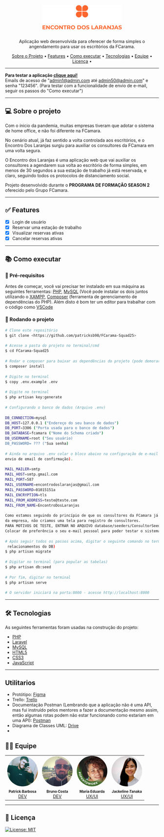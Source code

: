 <h1 align="center"><img src="public/img/Group_25.png"></h1>

<p align="center">Aplicação web desenvolvida para oferecer de forma simples o angendamento para usar os escritórios da FCarama. </p>

<p align="center">
  <a href="#computer-sobre-o-projeto">Sobre o Projeto</a> •
  <a href="#white_check_mark-features">Features</a> •
  <a href="#books-como-executar">Como executar</a> •
  <a href="#-Tecnologias">Tecnologias</a> •
  <a href="#-Equipe">Equipe</a> •
  <a href="#-licença">Licença</a> •
</p>

---

**Para testar a aplicação <a href="http://134.209.220.223">clique aqui!</a><br>**
Emails de acesso de "admin1@admin.com até admin50@admin.com" e senha "123456". (Para testar com a funcionalidade de envio de e-mail, seguir os passos do "Como executar")

---

## :computer: Sobre o projeto

Com o ínicio da pandemia, muitas empresas tiveram que adotar o sistema de home office, e não foi diferente na FCamara. 

No cenário atual, já faz sentido a volta controlada aos escritórios, e o Encontro Dos Laranjas surgiu para auxiliar os consultores da FCamara em uma volta segura.

O Encontro dos Laranjas é uma aplicação web que vai auxiliar os consultores a agendarem sua volta ao escritório de forma simples, em menos de 30 segundos a sua estação de trabalho já está reservada, e claro, seguindo todos os protocolos de distanciamento social.

Projeto desenvolvido durante o **PROGRAMA DE FORMAÇÃO SEASON 2** oferecido pelo Grupo FCamara.

---
## :white_check_mark: Features
- [x] Login de usuário
- [x] Reservar uma estação de trabalho
- [x] Visualizar reservas ativas
- [x] Cancelar reservas ativas
---
## :books: Como executar

### :memo: Pré-requisitos

Antes de começar, você vai precisar ter instalado em sua máquina as seguintes ferramentas:
[PHP](https://www.php.net), [MySQL](https://www.mysql.com) (Você pode instalar os dois juntos
utilizando o [XAMPP](https://www.apachefriends.org/pt_br/index.html), [Composer](https://getcomposer.org) (ferramenta de gerenciamento de dependências do PHP).
Além disto é bom ter um editor para trabalhar com o código como [VSCode](https://code.visualstudio.com/)


### 🎲 Rodando o projeto

```bash
# Clone este repositório
$ git clone <https://github.com/patricksb98/FCarama-Squad25>

# Acesse a pasta do projeto no terminal/cmd
$ cd FCarama-Squad25

# Rodar o composer para baixar as dependências do projeto (pode demorar alguns minutos).
$ composer install

# Digite no terminal
$ copy .env.example .env

# Digite no terminal
$ php artisan key:generate

# Configurando o banco de dados (Arquivo .env)

DB_CONNECTION=mysql
DB_HOST=127.0.0.1 ("Endereço do seu banco de dados")
DB_PORT=3306 ("Porta usada para o banco de dados")
DB_DATABASE=fcamara ("Nome do Schema criado")
DB_USERNAME=root ("Seu usuário)
DB_PASSWORD= ??? ("Sua senha)

# Ainda no arquivo .env colar o bloco abaixo na configuração de e-mail (para poder testar nosso sistema de 
envio de email de confirmação).

MAIL_MAILER=smtp
MAIL_HOST=smtp.gmail.com
MAIL_PORT=587
MAIL_USERNAME=encontrodoslaranjas@gmail.com
MAIL_PASSWORD=01015151a
MAIL_ENCRYPTION=tls
MAIL_FROM_ADDRESS=teste@teste.com
MAIL_FROM_NAME=EncontroDosLaranjas
 
Como estamos seguindo do princípio de que os consultores da FCamara já possuem os seus acessos para sistemas
da empresa, não criamos uma tela para registro de consultores.
PARA MOTIVOS DE TESTE, ENTRAR NO ARQUIVO database/seeders/ConsultorSeeder.php e trocar os dados de acesso.
Colocar de preferência o seu e-mail pessoal para poder testar o sistema de envio de emails!

# Após seguir todos os passos acima, digitar o seguinte comando no terminal (para criar as tabelas e
 relacionamentos do DB)
$ php artisan migrate

# Digitar no terminal (para popular as tabelas)
$ php artisan db:seed

# Por fim, digitar no terminal
$ php artisan serve

# O servidor iniciará na porta:8000 - acesse http://localhost:8000
```
---
## 🛠 Tecnologias

As seguintes ferramentas foram usadas na construção do projeto:

- [PHP](https://www.php.net)
- [Laravel](https://laravel.com)
- [MySQL]()
- [HTML5](https://developer.mozilla.org/pt-BR/docs/Web/HTML)
- [CSS3](https://developer.mozilla.org/pt-BR/docs/Web/CSS)
- [JavaScript](https://developer.mozilla.org/pt-BR/docs/Web/JavaScript)
-------

## Utilitarios

- Protótipo: [Figma](https://www.figma.com/file/icY0MwjPPMd66k2aJWJNTK/Hackathon---FCamara---Squad-25?node-id=94%3A37)
- Trello: [Trello](https://trello.com/b/BZmX4t4q/squad-25)
- Documentação Postman (Lembrando que a aplicação não é uma API, mas fui instruído pelos mentores a fazer a documentação mesmo assim, então algumas rotas podem não estar funcionando como estariam em uma API): [Postman](https://documenter.getpostman.com/view/16607104/U16kr5fG?fbclid=IwAR28QC5jsAZTkcF3q7681Kaw0u6C27P9MtL51eapbEQeiBAHFb0n2Q1no2c)
- Diagrama de Classes UML: [Drive](https://drive.google.com/file/d/1hoG5GH0al0ippMRfUIdJ7rdwLixqsVgL/view?usp=sharing)
- 

## 👨‍💻 Equipe
<table>
  <tr>
    <td align="center"><a href="https://www.linkedin.com/in/patrick-barbosa-7b1505137/"><img style="border-radius: 50%;" src="public\img\equipe\patrick.jpg" width="100px;" alt=""/><br /><sub><b>Patrick Barbosa</b></sub></a><br /><a href="https://www.linkedin.com/in/patrick-barbosa-7b1505137/" title="Patrick">DEV</a></td>
    <td align="center"><a href="https://www.linkedin.com/in/bruno-costa-715959208/"><img style="border-radius: 50%;" src="public\img\equipe\bruno.jpg" width="100px;" alt=""/><br /><sub><b>Bruno Costa</b></sub></a><br /><a href="https://www.linkedin.com/in/bruno-costa-715959208/" title="Bruno">DEV</a></td>
    <td align="center"><a href="https://www.linkedin.com/in/maria-eduarda-santos-0bb373b1/"><img style="border-radius: 50%;" src="public\img\equipe\duda.jpg" width="100px;" alt=""/><br /><sub><b>Maria Eduarda</b></sub></a><br /><a href="https://www.linkedin.com/in/maria-eduarda-santos-0bb373b1/" title="Duda">UX/UI</a></td>
    <td align="center"><a href="https://www.linkedin.com/in/jackeline-tanaka/"><img style="border-radius: 50%;" src="public\img\equipe\jack.jpg" width="100px;" alt=""/><br /><sub><b>Jackeline Tanaka</b></sub></a><br /><a href="https://www.linkedin.com/in/jackeline-tanaka/" title="Jack">UX/UI</a></td>
</tr>
</table>

---
## &#x1F4C4; Licença

[![License: MIT](https://img.shields.io/badge/License-MIT-yellow.svg)](https://github.com/patricksb98/FCarama-Squad25/blob/master/LICENSE)



